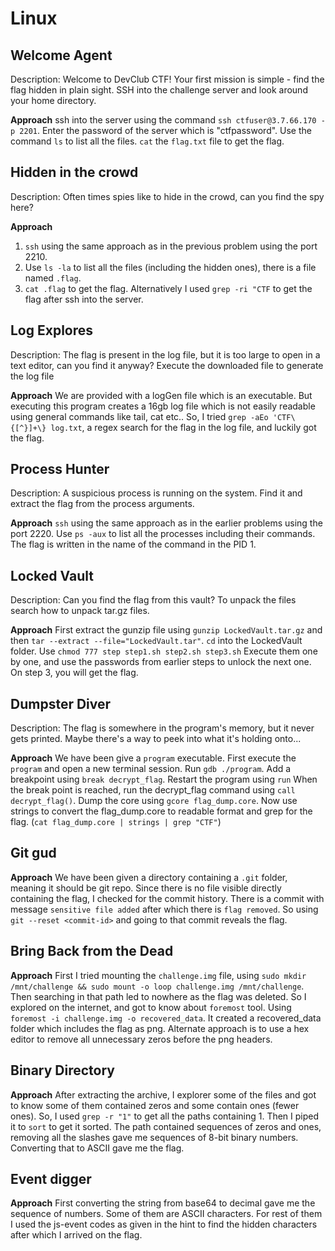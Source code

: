 # Linux

## Welcome Agent
Description: Welcome to DevClub CTF! Your first mission is simple - find the flag hidden in plain sight. SSH into the challenge server and look around your home directory.

**Approach**
ssh into the server using the command `ssh ctfuser@3.7.66.170 -p 2201`.
Enter the password of the server which is "ctfpassword".
Use the command `ls` to list all the files.
`cat` the `flag.txt` file to get the flag.


## Hidden in the crowd
Description: Often times spies like to hide in the crowd, can you find the spy here?

**Approach**
1. `ssh` using the same approach as in the previous problem using the port 2210.
2. Use `ls -la` to list all the files (including the hidden ones), there is a file named `.flag`.
3. `cat .flag` to get the flag.
Alternatively
I used `grep -ri "CTF` to get the flag after ssh into the server.


## Log Explores
Description: The flag is present in the log file, but it is too large to open in a text editor, can you find it anyway? Execute the downloaded file to generate the log file

**Approach**
We are provided with a logGen file which is an executable.
But executing this program creates a 16gb log file which is not easily readable using general commands like tail, cat etc..
So, I tried `grep -aEo 'CTF\{[^}]+\} log.txt`, a regex search for the flag in the log file, and luckily got the flag.


## Process Hunter
Description: A suspicious process is running on the system. Find it and extract the flag from the process arguments.

**Approach**
`ssh` using the same approach as in the earlier problems using the port 2220.
Use `ps -aux` to list all the processes including their commands.
The flag is written in the name of the command in the PID 1.


## Locked Vault
Description: Can you find the flag from this vault? To unpack the files search how to unpack tar.gz files.

**Approach**
First extract the gunzip file using `gunzip LockedVault.tar.gz` and then `tar --extract --file="LockedVault.tar"`.
`cd` into the LockedVault folder.
Use `chmod 777 step step1.sh step2.sh step3.sh`
Execute them one by one, and use the passwords from earlier steps to unlock the next one.
On step 3, you will get the flag.


## Dumpster Diver
Description: The flag is somewhere in the program's memory, but it never gets printed. Maybe there's a way to peek into what it's holding onto...

**Approach**
We have been give a `program` executable.
First execute the `program` and open a new terminal session.
Run `gdb ./program`.
Add a breakpoint using `break decrypt_flag`.
Restart the program using `run`
When the break point is reached, run the decrypt_flag command using `call decrypt_flag()`.
Dump the core using `gcore flag_dump.core`.
Now use strings to convert the flag_dump.core to readable format and grep for the flag. (`cat flag_dump.core | strings | grep "CTF"`)


## Git gud

**Approach**
We have been given a directory containing a `.git` folder, meaning it should be git repo.
Since there is no file visible directly containing the flag, I checked for the commit history.
There is a commit with message `sensitive file added` after which there is `flag removed`.
So using `git --reset <commit-id>` and going to that commit reveals the flag.

## Bring Back from the Dead

**Approach**
First I tried mounting the `challenge.img` file, using `sudo mkdir /mnt/challenge && sudo mount -o loop challenge.img /mnt/challenge`.
Then searching in that path led to nowhere as the flag was deleted.
So I explored on the internet, and got to know about `foremost` tool. Using `foremost -i challenge.img -o recovered_data`.
It created a recovered_data folder which includes the flag as png.
Alternate approach is to use a hex editor to remove all unnecessary zeros before the png headers.


## Binary Directory

**Approach**
After extracting the archive, I explorer some of the files and got to know some of them contained zeros and some contain ones (fewer ones).
So, I used `grep -r "1"` to get all the paths containing 1. Then I piped it to `sort` to get it sorted.
The path contained sequences of zeros and ones, removing all the slashes gave me sequences of 8-bit binary numbers.
Converting that to ASCII gave me the flag.

## Event digger

**Approach**
First converting the string from base64 to decimal gave me the sequence of numbers. Some of them are ASCII characters.
For rest of them I used the js-event codes as given in the hint to find the hidden characters after which I arrived on the flag.